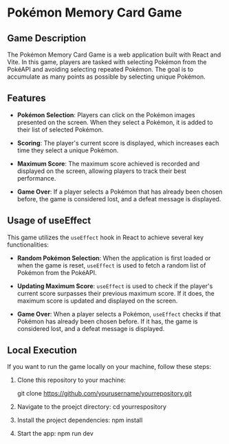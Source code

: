 # Pokémon Memory Card Game

## Game Description

The Pokémon Memory Card Game is a web application built with React and Vite. In this game, players are tasked with selecting Pokémon from the PokéAPI and avoiding selecting repeated Pokémon. The goal is to accumulate as many points as possible by selecting unique Pokémon.

## Features

- **Pokémon Selection**: Players can click on the Pokémon images presented on the screen. When they select a Pokémon, it is added to their list of selected Pokémon.

- **Scoring**: The player's current score is displayed, which increases each time they select a unique Pokémon.

- **Maximum Score**: The maximum score achieved is recorded and displayed on the screen, allowing players to track their best performance.

- **Game Over**: If a player selects a Pokémon that has already been chosen before, the game is considered lost, and a defeat message is displayed.

## Usage of useEffect

This game utilizes the `useEffect` hook in React to achieve several key functionalities:

- **Random Pokémon Selection**: When the application is first loaded or when the game is reset, `useEffect` is used to fetch a random list of Pokémon from the PokéAPI.

- **Updating Maximum Score**: `useEffect` is used to check if the player's current score surpasses their previous maximum score. If it does, the maximum score is updated and displayed on the screen.

- **Game Over**: When a player selects a Pokémon, `useEffect` checks if that Pokémon has already been chosen before. If it has, the game is considered lost, and a defeat message is displayed.

## Local Execution

If you want to run the game locally on your machine, follow these steps:

1. Clone this repository to your machine:

   git clone https://github.com/yourusername/yourrepository.git

2. Navigate to the proejct directory:
   cd yourrespository

3. Install the project dependencies:
   npm install

4. Start the app:
   npm run dev
